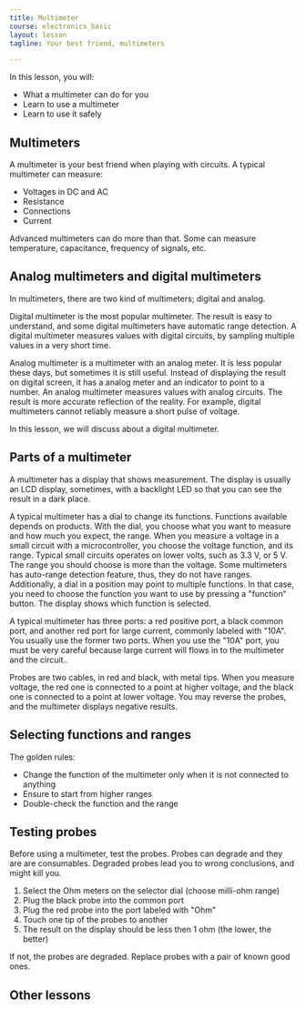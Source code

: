 ```yaml
---
title: Multimeter
course: electronics_basic
layout: lesson
tagline: Your best friend, multimeters

---
```


In this lesson, you will:

* What a multimeter can do for you
* Learn to use a multimeter
* Learn to use it safely

## Multimeters

A multimeter is your best friend when playing with circuits. A typical
multimeter can measure:

* Voltages in DC and AC
* Resistance
* Connections
* Current

Advanced multimeters can do more than that. Some can measure temperature,
capacitance, frequency of signals, etc.

## Analog multimeters and digital multimeters

In multimeters, there are two kind of multimeters; digital and analog.

Digital multimeter is the most popular multimeter. The result is easy to
understand, and some digital multimeters have automatic range detection. A
digital multimeter measures values with digital circuits, by sampling multiple
values in a very short time.

Analog multimeter is a multimeter with an analog meter. It is less popular
these days, but sometimes it is still useful. Instead of displaying the result
on digital screen, it has a analog meter and an indicator to point to a
number. An analog multimeter measures values with analog circuits. The result
is more accurate reflection of the reality. For example, digital multimeters
cannot reliably measure a short pulse of voltage.

In this lesson, we will discuss about a digital multimeter.

## Parts of a multimeter

A multimeter has a display that shows measurement. The display is usually an
LCD display, sometimes, with a backlight LED so that you can see the result in
a dark place.

A typical multimeter has a dial to change its functions. Functions available
depends on products. With the dial, you choose what you want to measure and
how much you expect, the range. When you measure a voltage in a small circuit
with a microcontroller, you choose the voltage function, and its range.
Typical small circuits operates on lower volts, such as 3.3 V, or 5 V. The
range you should choose is more than the voltage. Some multimeters has
auto-range detection feature, thus, they do not have ranges. Additionally,
a dial in a position may point to multiple functions. In that case, you need
to choose the function you want to use by pressing a "function" button. The
display shows which function is selected.

A typical multimeter has three ports: a red positive port, a black common port,
and another red port for large current, commonly labeled with "10A". You
usually use the former two ports. When you use the "10A" port, you must be
very careful because large current will flows in to the multimeter and the
circuit..

Probes are two cables, in red and black, with metal tips. When you measure
voltage, the red one is connected to a point at higher voltage, and the black
one is connected to a point at lower voltage. You may reverse the probes, and
the multimeter displays negative results.

## Selecting functions and ranges

The golden rules:

* Change the function of the multimeter only when it is not connected to
  anything
* Ensure to start from higher ranges
* Double-check the function and the range

## Testing probes

Before using a multimeter, test the probes. Probes can degrade and they are
are consumables. Degraded probes lead you to wrong conclusions, and might kill
you.

1. Select the Ohm meters on the selector dial (choose milli-ohm range)
1. Plug the black probe into the common port
1. Plug the red probe into the port labeled with "Ohm"
1. Touch one tip of the probes to another
1. The result on the display should be less then 1 ohm (the lower, the better)

If not, the probes are degraded. Replace probes with a pair of known good
ones.

## Other lessons
